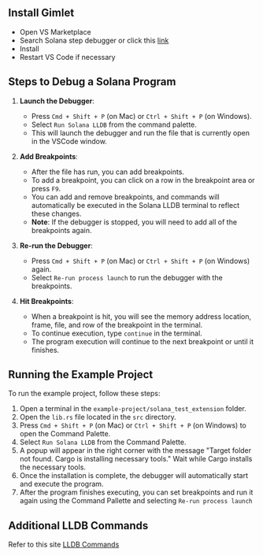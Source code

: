 ## Install Gimlet

- Open VS Marketplace
- Search Solana step debugger or click this [link](https://marketplace.visualstudio.com/items?itemName=limechain.solana-step-debugger)
- Install
- Restart VS Code if necessary

## Steps to Debug a Solana Program

1. **Launch the Debugger**:

   - Press `Cmd + Shift + P` (on Mac) or `Ctrl + Shift + P` (on Windows).
   - Select `Run Solana LLDB` from the command palette.
   - This will launch the debugger and run the file that is currently open in the VSCode window.

2. **Add Breakpoints**:

   - After the file has run, you can add breakpoints.
   - To add a breakpoint, you can click on a row in the breakpoint area or press `F9`.
   - You can add and remove breakpoints, and commands will automatically be executed in the Solana LLDB terminal to reflect these changes.
   - **Note**: If the debugger is stopped, you will need to add all of the breakpoints again.

3. **Re-run the Debugger**:

   - Press `Cmd + Shift + P` (on Mac) or `Ctrl + Shift + P` (on Windows) again.
   - Select `Re-run process launch` to run the debugger with the breakpoints.

4. **Hit Breakpoints**:
   - When a breakpoint is hit, you will see the memory address location, frame, file, and row of the breakpoint in the terminal.
   - To continue execution, type `continue` in the terminal.
   - The program execution will continue to the next breakpoint or until it finishes.

## Running the Example Project

To run the example project, follow these steps:

1. Open a terminal in the `example-project/solana_test_extension` folder.
2. Open the `lib.rs` file located in the `src` directory.
3. Press `Cmd + Shift + P` (on Mac) or `Ctrl + Shift + P` (on Windows) to open the Command Palette.
4. Select `Run Solana LLDB` from the Command Palette.
5. A popup will appear in the right corner with the message "Target folder not found. Cargo is installing necessary tools." Wait while Cargo installs the necessary tools.
6. Once the installation is complete, the debugger will automatically start and execute the program.
7. After the program finishes executing, you can set breakpoints and run it again using the Command Pallette and selecting `Re-run process launch`

## Additional LLDB Commands

Refer to this site [LLDB Commands](https://lldb.llvm.org/use/map.html)
